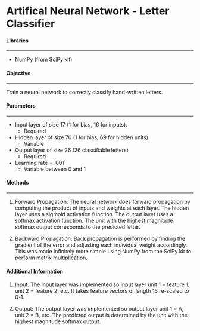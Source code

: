 # Artifical Neural Network - Letter Classifier

#### Libraries
---
- NumPy (from SciPy kit)

#### Objective
---
Train a neural network to correctly classify hand-written letters.

#### Parameters
---
- Input layer of size 17 (1 for bias, 16 for inputs).
    - Required
- Hidden layer of size 70 (1 for bias, 69 for hidden units).
    - Variable
- Output layer of size 26 (26 classifiable letters)
    - Required
- Learning rate = .001
    - Variable between 0 and 1

#### Methods
---
1. Forward Propagation:
The neural network does forward propagation by computing the product of inputs and weights at each layer. The hidden layer uses a sigmoid activation function. The output layer uses a softmax activation function. The unit with the highest magnitude softmax output corresponds to the predicted letter.

2. Backward Propagation:
Back propagation is performed by finding the gradient of the error and adjusting each individual weight accordingly. This was made infinitely more simple using NumPy from the SciPy kit to perform matrix multiplication.

#### Additional Information
1. Input:
The input layer was implemented so input layer unit 1 = feature 1, unit 2 = feature 2, etc.
It takes feature vectors of length 16 re-scaled to 0-1.

2. Output:
The output layer was implemented so output layer unit 1 = A, unit 2 = B, etc.
The predicted output is determined by the unit with the highest magnitude softmax output.
